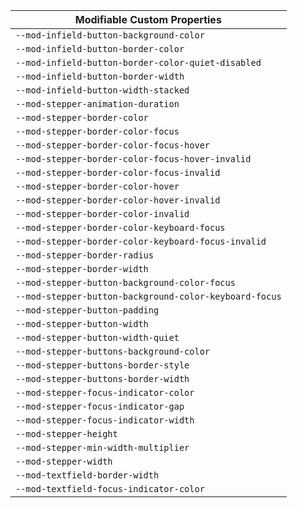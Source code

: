 | Modifiable Custom Properties                           |
| ------------------------------------------------------ |
| `--mod-infield-button-background-color`                |
| `--mod-infield-button-border-color`                    |
| `--mod-infield-button-border-color-quiet-disabled`     |
| `--mod-infield-button-border-width`                    |
| `--mod-infield-button-width-stacked`                   |
| `--mod-stepper-animation-duration`                     |
| `--mod-stepper-border-color`                           |
| `--mod-stepper-border-color-focus`                     |
| `--mod-stepper-border-color-focus-hover`               |
| `--mod-stepper-border-color-focus-hover-invalid`       |
| `--mod-stepper-border-color-focus-invalid`             |
| `--mod-stepper-border-color-hover`                     |
| `--mod-stepper-border-color-hover-invalid`             |
| `--mod-stepper-border-color-invalid`                   |
| `--mod-stepper-border-color-keyboard-focus`            |
| `--mod-stepper-border-color-keyboard-focus-invalid`    |
| `--mod-stepper-border-radius`                          |
| `--mod-stepper-border-width`                           |
| `--mod-stepper-button-background-color-focus`          |
| `--mod-stepper-button-background-color-keyboard-focus` |
| `--mod-stepper-button-padding`                         |
| `--mod-stepper-button-width`                           |
| `--mod-stepper-button-width-quiet`                     |
| `--mod-stepper-buttons-background-color`               |
| `--mod-stepper-buttons-border-style`                   |
| `--mod-stepper-buttons-border-width`                   |
| `--mod-stepper-focus-indicator-color`                  |
| `--mod-stepper-focus-indicator-gap`                    |
| `--mod-stepper-focus-indicator-width`                  |
| `--mod-stepper-height`                                 |
| `--mod-stepper-min-width-multiplier`                   |
| `--mod-stepper-width`                                  |
| `--mod-textfield-border-width`                         |
| `--mod-textfield-focus-indicator-color`                |
